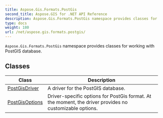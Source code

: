 ```yaml
---
title: Aspose.Gis.Formats.PostGis
second_title: Aspose.GIS for .NET API Reference
description: Aspose.Gis.Formats.PostGis namespace provides classes for working with PostGIS database
type: docs
weight: 180
url: /net/aspose.gis.formats.postgis/
---
```

`Aspose.Gis.Formats.PostGis` namespace provides classes for working with PostGIS database.

## Classes

| Class | Description |
| --- | --- |
| [PostGisDriver](./postgisdriver/) | A driver for the PostGIS database. |
| [PostGisOptions](./postgisoptions/) | Driver-specific options for PostGis format. At the moment, the driver provides no customizable options. |


